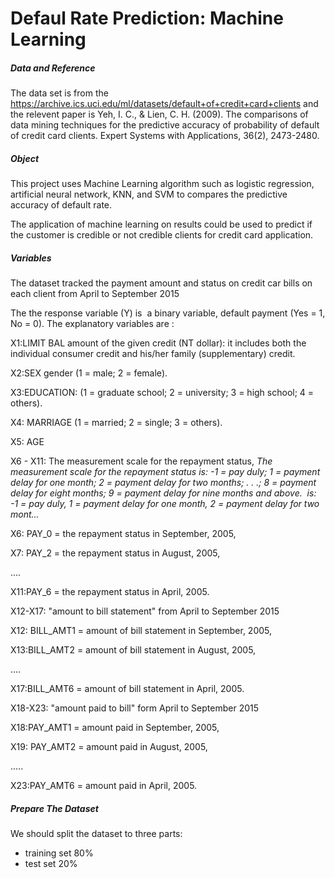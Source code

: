 # Defaul Rate Prediction: Machine Learning

##### Data and Reference

The data set is from the https://archive.ics.uci.edu/ml/datasets/default+of+credit+card+clients and the relevent paper is Yeh, I. C., & Lien, C. H. (2009). The comparisons of data mining techniques for the predictive accuracy of probability of default of credit card clients. Expert Systems with Applications, 36(2), 2473-2480.

##### Object 

This project uses Machine Learning algorithm such as logistic regression, artificial neural network, KNN, and SVM to compares the predictive accuracy of default rate.

The application of machine learning on results could be used to predict if the customer is credible or not credible clients for credit card application.

##### Variables

The dataset tracked the payment amount and status on credit car bills on each client from April to September 2015

The the response variable (Y) is  a binary variable, default payment (Yes = 1, No = 0).  The explanatory variables are :

X1:LIMIT BAL amount of the given credit (NT dollar): it includes both the individual consumer credit and his/her family (supplementary) credit.

X2:SEX  gender (1 = male; 2 = female). 

X3:EDUCATION: (1 = graduate school; 2 = university; 3 = high school; 4 = others). 

X4: MARRIAGE  (1 = married; 2 = single; 3 = others). 

X5: AGE 

X6 - X11:  The measurement scale for the repayment status, *The measurement scale for the repayment status is: -1 = pay duly; 1 = payment delay for one month; 2 = payment delay for two months; . . .; 8 = payment delay for eight months; 9 = payment delay for nine months and above.  is: -1 = pay duly, 1 = payment delay for one month, 2 = payment delay for two mont...*

X6: PAY_0  = the repayment status in September, 2005,

X7: PAY_2  = the repayment status in August, 2005,

....

X11:PAY_6  = the repayment status in April, 2005. 

X12-X17: "amount to bill statement" from April to September 2015

X12: BILL_AMT1  = amount of bill statement in September, 2005,

X13:BILL_AMT2  = amount of bill statement in August, 2005,

 ....

X17:BILL_AMT6 = amount of bill statement in April, 2005. 

X18-X23: "amount paid to bill" form April to September 2015

X18:PAY_AMT1  = amount paid in September, 2005,

X19: PAY_AMT2  = amount paid in August, 2005,

.....

X23:PAY_AMT6  = amount paid in April, 2005. 

#####  Prepare The Dataset

We should split the dataset to three parts:

- training set 80%
- test set 20%





